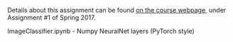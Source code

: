 Details about this assignment can be found [on the course webpage](http://cs231n.github.io/), under Assignment #1 of Spring 2017.

ImageClassifier.ipynb - Numpy NeuralNet layers (PyTorch style)
